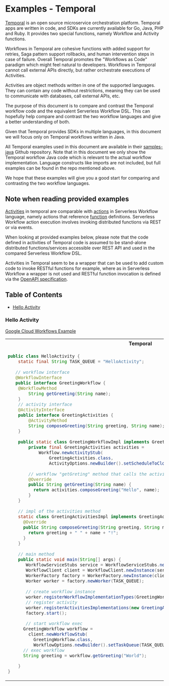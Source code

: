 # Examples - Temporal

[Temporal](https://temporal.io/) is an open source microservice orchestration platform. Temporal apps are written
in code, and SDKs are currently available for Go, Java, PHP and Ruby. It provides two special functions, namely Workflow
and Activity functions. 

Workflows in Temporal are cohesive functions with added support for retries, Saga pattern support
rollbacks, and human intervention steps in case of failure. Overall Temporal promotes the "Workflows as Code" 
paradigm which might feel natural to developers. Workflows in Temporal cannot call external APIs directly, but 
rather orchestrate executions of Activities.

Activities are object methods written in one of the supported languages. They can contain any code without restrictions,
meaning they can be used to communicate with databases, call external APIs, etc.

The purpose of this document is to compare and contrast the Temporal workflow code and the equivalent
Serverless Workflow DSL. 
This can hopefully help compare and contrast the two workflow languages and give a better understanding of both.

Given that Temporal provides SDKs in multiple languages, in this document we will focus only on Temporal workflows
written in Java.

All Temporal examples used in this document are available in their [samples-java](https://github.com/temporalio/samples-java)
Github repository. Note that in this document we only show the Temporal workflow Java code which is relevant to 
the actual workflow implementation. Language constructs like imports are not included, but full examples can be found 
in the repo mentioned above. 

We hope that these examples will give you a good start for comparing and contrasting the two workflow
languages.

## Note when reading provided examples

[Activities](https://docs.temporal.io/docs/activities) in temporal are comparable with 
[actions](https://github.com/serverlessworkflow/specification/blob/master/specification.md#Action-Definition) in Serverless Workflow
language, namely actions that reference [function](https://github.com/serverlessworkflow/specification/blob/master/specification.md#function-definition) 
definitions. Serverless Workflow action execution involves invoking distributed functions via REST or via events.

When looking at provided examples below, please note that the code defined in activities of
Temporal code is assumed to be stand-alone distributed functions/services accessible over REST API
and used in the compared Serverless Workflow DSL. 

Activities in Temporal seem to be a wrapper that can be used to add custom code to invoke RESTful functions for example,
where as in Serverless Workflow a wrapper is not used and RESTful function invocation is defined via the 
[OpenAPI specification](https://www.openapis.org/).

## Table of Contents
 
- [Hello Activity](#Hello-Activity)


### Hello Activity

[Google Cloud Workflows Example](https://github.com/GoogleCloudPlatform/workflows-samples/blob/main/src/args.workflows.json)

<table>
<tr>
    <th>Temporal</th>
    <th>Serverless Workflow</th>
</tr>
<tr>
<td valign="top">

```java
public class HelloActivity {
    static final String TASK_QUEUE = "HelloActivity";
    
   // workflow interface
   @WorkflowInterface
   public interface GreetingWorkflow {
    @WorkflowMethod
        String getGreeting(String name);
    }
    // activity interface 
    @ActivityInterface
    public interface GreetingActivities {
        @ActivityMethod
        String composeGreeting(String greeting, String name);
    }
    
    public static class GreetingWorkflowImpl implements GreetingWorkflow {
        private final GreetingActivities activities =
            Workflow.newActivityStub(
                GreetingActivities.class,
                ActivityOptions.newBuilder().setScheduleToCloseTimeout(Duration.ofSeconds(2)).build());
    
        // workflow "getGreting" method that calls the activities methods
        @Override
        public String getGreeting(String name) {
          return activities.composeGreeting("Hello", name);
        }
    }
    
    // impl of the activities method
    static class GreetingActivitiesImpl implements GreetingActivities {
      @Override
      public String composeGreeting(String greeting, String name) {
        return greeting + " " + name + "!";
      }
    }
       
    // main method
    public static void main(String[] args) {
       WorkflowServiceStubs service = WorkflowServiceStubs.newInstance();
       WorkflowClient client = WorkflowClient.newInstance(service);
       WorkerFactory factory = WorkerFactory.newInstance(client);
       Worker worker = factory.newWorker(TASK_QUEUE);
  
       // create workflow instance
       worker.registerWorkflowImplementationTypes(GreetingWorkflowImpl.class);
       // register activity
       worker.registerActivitiesImplementations(new GreetingActivitiesImpl());
       factory.start();

       // start workflow exec
      GreetingWorkflow workflow =
        client.newWorkflowStub(
          GreetingWorkflow.class, 
          WorkflowOptions.newBuilder().setTaskQueue(TASK_QUEUE).build());
      // exec workflow
      String greeting = workflow.getGreeting("World");

    }
}
```

</td>
<td valign="top">

```json
{
  "id": "HelloActivity",
  "name": "Hello Activity Workflow",
  "version": "1.0",
  "states": [
    {
      "name": "GreetingState",
      "type": "operation",
      "start": true,
      "actions": [
        {
          "name": "Greet",
          "functionRef": {
            "refName": "GreetingFunction",
            "parameters": {
               "name": "World"
            }
          },
          "timeout": "PT2S"
        }    
      ],
      "end": true
    }
  ],
  "functions": [
    {
      "name": "GreetingFunction",
      "operation": "myactionsapi.json#composeGreeting"
    }
  ]
}
```

</td>
</tr>
</table>

